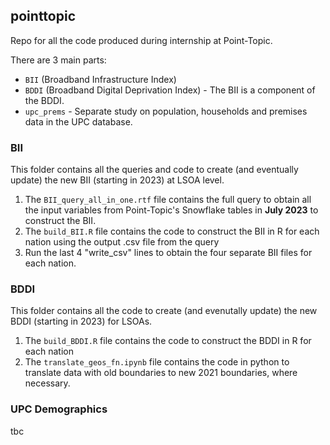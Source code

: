 ## pointtopic
Repo for all the code produced during internship at Point-Topic.

There are 3 main parts:
- `BII` (Broadband Infrastructure Index)
- `BDDI` (Broadband Digital Deprivation Index) - The BII is a component of the BDDI.
- `upc_prems` - Separate study on population, households and premises data in the UPC database.


### BII
This folder contains all the queries and code to create (and eventually update) the new BII (starting in 2023) at LSOA level.

1. The `BII_query_all_in_one.rtf` file contains the full query to obtain all the input variables from Point-Topic's Snowflake tables in **July 2023** to construct the BII.
2. The `build_BII.R` file contains the code to construct the BII in R for each nation using the output .csv file from the query
3. Run the last 4 "write_csv" lines to obtain the four separate BII files for each nation.

### BDDI
This folder contains all the code to create (and evenutally update) the new BDDI (starting in 2023) for LSOAs.

1. The `build_BDDI.R` file contains the code to construct the BDDI in R for each nation
2. The `translate_geos_fn.ipynb` file contains the code in python to translate data with old boundaries to new 2021 boundaries, where necessary.

### UPC Demographics
tbc
